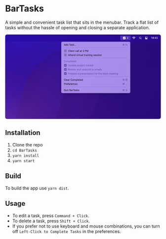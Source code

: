 # BarTasks

A simple and convenient task list that sits in the menubar. Track a flat list of tasks without the hassle of opening and closing a separate application.

![Screenshot](./docs/assets/screenshot.png?raw=true)

## Installation
1. Clone the repo
2. `cd BarTasks`
3. `yarn install`
4. `yarn start`

## Build
To build the app use `yarn dist`.

## Usage

- To edit a task, press `Command + Click`.
- To delete a task, press `Shift + Click`.
- If you prefer not to use keyboard and mouse combinations, you can turn off `Left-Click to Complete Tasks` in the preferences.